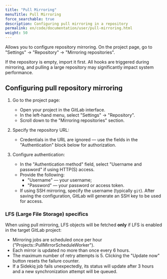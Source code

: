 ```yaml
---
title: "Pull Mirroring"
menuTitle: Pull Mirroring
force_searchable: true
description: Configuring pull mirroring in a repository
permalink: en/code/documentation/user/pull-mirroring.html
weight: 50
---
```


Allows you to configure repository mirroring. On the project page, go to "Settings" → "Repository" → "Mirroring repositories".

If the repository is empty, import it first. All hooks are triggered during mirroring, and pulling a large repository may significantly impact system performance.

## Configuring pull repository mirroring

1. Go to the project page:

   - Open your project in the GitLab interface.  
   - In the left-hand menu, select "Settings" → "Repository".  
   - Scroll down to the "Mirroring repositories" section.

1. Specify the repository URL:
   - Credentials in the URL are ignored — use the fields in the "Authentication" block below for authorization.

1. Configure authentication:
   - In the "Authentication method" field, select "Username and password" if using HTTP(S) access.  
   - Provide the following:  
      - "Username" — your username;  
      - "Password" — your password or access token.  
   - If using SSH mirroring, specify the username (typically `git`). After saving the configuration, GitLab will generate an SSH key to be used for access.

### LFS (Large File Storage) specifics

When using pull mirroring, LFS objects will be fetched **only** if LFS is enabled in the target GitLab project:

- Mirroring jobs are scheduled once per hour ("Projects::PullMirrorScheduleWorker").  
- Each mirror is updated no more than once every 6 hours.  
- The maximum number of retry attempts is 5. Clicking the "Update now" button resets the failure counter.  
- If a Sidekiq job fails unexpectedly, its status will update after 3 hours and a new synchronization attempt will be queued.
